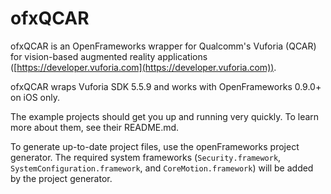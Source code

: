 # ofxQCAR

ofxQCAR is an OpenFrameworks wrapper for Qualcomm's Vuforia (QCAR) for vision-based augmented reality applications ([https://developer.vuforia.com](https://developer.vuforia.com)).

ofxQCAR wraps Vuforia SDK 5.5.9 and works with OpenFrameworks 0.9.0+ on iOS only.

The example projects should get you up and running very quickly.  To learn more about them, see their README.md.

To generate up-to-date project files, use the openFrameworks project generator.  The required system frameworks (`Security.framework`, `SystemConfiguration.framework`, and `CoreMotion.framework`) will be added by the project generator.
